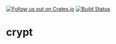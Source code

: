 [![Follow us out on Crates.io](https://img.shields.io/crates/v/crypt.svg)](https://crates.io/crates/crypt)
[![Build Status](https://travis-ci.org/tflis/crypt.svg?branch=master)](https://travis-ci.org/tflis/crypt)

# crypt
